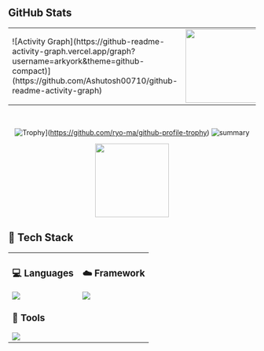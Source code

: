 

## GitHub Stats

<div align="center">
  
<table>
  <tr>
    <td>
      ![Activity Graph](https://github-readme-activity-graph.vercel.app/graph?username=arkyork&theme=github-compact)](https://github.com/Ashutosh00710/github-readme-activity-graph)
    </td>
    <td>
      <img src="https://github-readme-stats.vercel.app/api/top-langs/?username=arkyork&layout=compact" height="150"/>
    </td>
  </tr>
</table>  

<br/>

![Trophy](https://github-profile-trophy.vercel.app/?username=arkyork&theme=gruvbox&no-frame=true)](https://github.com/ryo-ma/github-profile-trophy)
![summary](https://github-profile-summary-cards.vercel.app/api/cards/profile-details?username=arkyork&theme=2077)

<img src="https://github-readme-streak-stats.herokuapp.com/?user=arkyork&theme=transparent&border_radius=10" height="150"/>

</div>


## 🧰 Tech Stack

<table>
<tr>
<td width="50%" valign="top">

### 💻 Languages  
<img src="https://skillicons.dev/icons?i=python,js,html,css,php,java" />

<br/>

### 📱  Tools  
<img src="https://skillicons.dev/icons?i=vscode,docker" />



</td>
<td width="50%" valign="top">



### ☁️ Framework  

<img src="https://skillicons.dev/icons?i=pytorch,flask,django,laravel," />

</td>
</tr>
</table>
